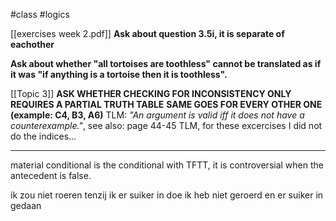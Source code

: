 #class #logics 

[[exercises week 2.pdf]]
**Ask about question 3.5i, it is separate of eachother**

**Ask about whether "all tortoises are toothless" cannot be translated as if it was "if anything is a tortoise then it is toothless".**

[[Topic 3]]
**ASK WHETHER CHECKING FOR INCONSISTENCY ONLY REQUIRES A PARTIAL TRUTH TABLE**
**SAME GOES FOR EVERY OTHER ONE (example: C4, B3, A6)**
TLM: *"An argument is valid iff it does not have a counterexample."*, see also: page 44-45 TLM, for these excercises I did not do the indices...

---

material conditional is the conditional with TFTT, it is controversial when the antecedent is false.

ik zou niet roeren tenzij ik er suiker in doe
ik heb niet geroerd en er suiker in gedaan

